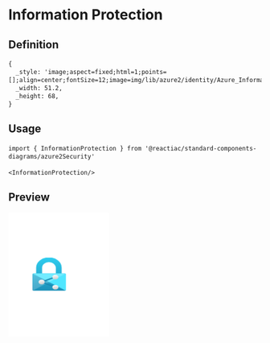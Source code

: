 # Information Protection

## Definition

```
{
  _style: 'image;aspect=fixed;html=1;points=[];align=center;fontSize=12;image=img/lib/azure2/identity/Azure_Information_Protection.svg;strokeColor=none;',
  _width: 51.2,
  _height: 68,
}
```

## Usage

```
import { InformationProtection } from '@reactiac/standard-components-diagrams/azure2Security'

<InformationProtection/>
```

## Preview

<img src="./information-protection.png" width="200"/>
